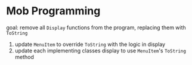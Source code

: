 # Mob Programming

goal: remove all `Display` functions from the program, replacing them with `ToString`

1. update `MenuItem` to override `ToString` with the logic in display
2. update each implementing classes display to use `MenuItem`'s `ToString` method